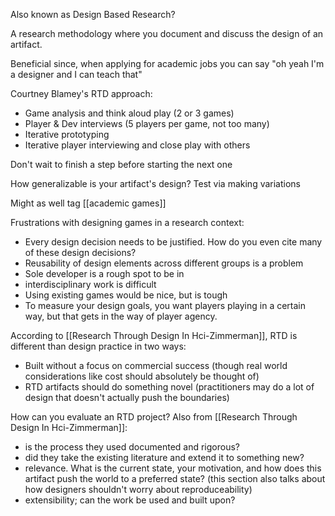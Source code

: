 Also known as Design Based Research?

A research methodology where you document and discuss the design of an artifact.

Beneficial since, when applying for academic jobs you can say "oh yeah I'm a designer and I can teach that"

Courtney Blamey's RTD approach:

 - Game analysis and think aloud play (2 or 3 games)
 - Player & Dev interviews (5 players per game, not too many)
 - Iterative prototyping
 - Iterative player interviewing and close play with others
 
Don't wait to finish a step before starting the next one

How generalizable is your artifact's design? Test via making variations

Might as well tag [[academic games]]

Frustrations with designing games in a research context:

 - Every design decision needs to be justified. How do you even cite many of these design decisions?
 - Reusability of design elements across different groups is a problem
 - Sole developer is a rough spot to be in
 - interdisciplinary work is difficult
 - Using existing games would be nice, but is tough
 - To measure your design goals, you want players playing in a certain way, but that gets in the way of player agency.

According to [[Research Through Design In Hci-Zimmerman]], RTD is different than design practice in two ways:

 - Built without a focus on commercial success (though real world considerations like cost should absolutely be thought of)
 - RTD artifacts should do something novel (practitioners may do a lot of design that doesn't actually push the boundaries)

How can you evaluate an RTD project? Also from [[Research Through Design In Hci-Zimmerman]]:

 - is the process they used documented and rigorous?
 - did they take the existing literature and extend it to something new?
 - relevance. What is the current state, your motivation, and how does this artifact push the world to a preferred state? (this section also talks about how designers shouldn't worry about reproduceability)
 - extensibility; can the work be used and built upon?
